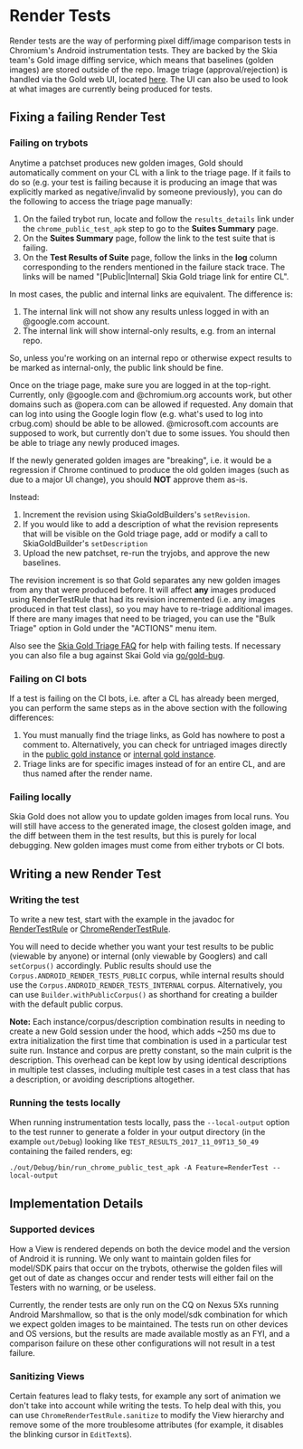 # Render Tests

Render tests are the way of performing pixel diff/image comparison tests in
Chromium's Android instrumentation tests. They are backed by the Skia team's
Gold image diffing service, which means that baselines (golden images) are
stored outside of the repo. Image triage (approval/rejection) is handled via the
Gold web UI, located [here](https://chrome-gold.skia.org/). The UI can also be
used to look at what images are currently being produced for tests.

## Fixing a failing Render Test

### Failing on trybots

Anytime a patchset produces new golden images, Gold should automatically
comment on your CL with a link to the triage page. If it fails to do so (e.g.
your test is failing because it is producing an image that was explicitly
marked as negative/invalid by someone previously), you can do the following to
access the triage page manually:

1. On the failed trybot run, locate and follow the `results_details` link under
the `chrome_public_test_apk` step to go to the **Suites Summary** page.
2. On the **Suites Summary** page, follow the link to the test suite that is
failing.
3. On the **Test Results of Suite** page, follow the links in the **log** column
corresponding to the renders mentioned in the failure stack trace. The links
will be named "[Public|Internal] Skia Gold triage link for entire CL".

In most cases, the public and internal links are equivalent. The difference is:
1. The internal link will not show any results unless logged in with an
@google.com account.
2. The internal link will show internal-only results, e.g. from an internal
repo.

So, unless you're working on an internal repo or otherwise expect results to
be marked as internal-only, the public link should be fine.

Once on the triage page, make sure you are logged in at the top-right.
Currently, only @google.com and @chromium.org accounts work, but other domains
such as @opera.com can be allowed if requested. Any domain that can log into
using the Google login flow (e.g. what's used to log into crbug.com) should be
able to be allowed. @microsoft.com accounts are supposed to work, but currently
don't due to some issues. You should then be able to triage any newly produced
images.

If the newly generated golden images are "breaking", i.e. it would be a
regression if Chrome continued to produce the old golden images (such as due
to a major UI change), you should **NOT** approve them as-is.

Instead:
1. Increment the revision using SkiaGoldBuilders's `setRevision`.
1. If you would like to add a description of what the revision represents that
will be visible on the Gold triage page, add or modify a call to
SkiaGoldBuilder's `setDescription`
1. Upload the new patchset, re-run the tryjobs, and approve the new baselines.

The revision increment is so that Gold separates any new golden images from any
that were produced before. It will affect **any** images produced using
RenderTestRule that had its revision incremented (i.e. any images produced in
that test class), so you may have to re-triage additional images. If there
are many images that need to be triaged, you can use the "Bulk Triage" option
in Gold under the "ACTIONS" menu item.

Also see the [Skia Gold Triage FAQ](https://docs.google.com/document/d/1BnwcxzhT8FFvY3YF-6BT4Mqgrb9U40t0HMfEVSSEpNs/edit#heading=h.7up1pxqhb2se)
for help with failing tests. If necessary you can also file a bug against Skai
Gold via [go/gold-bug](go/gold-bug).

### Failing on CI bots

If a test is failing on the CI bots, i.e. after a CL has already been merged,
you can perform the same steps as in the above section with the following
differences:

1. You must manually find the triage links, as Gold has nowhere to post a
comment to. Alternatively, you can check for untriaged images directly in the
[public gold instance](https://chrome-public-gold.skia.org) or
[internal gold instance](https://chrome-gold.skia.org).
2. Triage links are for specific images instead of for an entire CL, and are
thus named after the render name.

### Failing locally

Skia Gold does not allow you to update golden images from local runs. You will
still have access to the generated image, the closest golden image, and the diff
between them in the test results, but this is purely for local debugging. New
golden images must come from either trybots or CI bots.

## Writing a new Render Test

### Writing the test

To write a new test, start with the example in the javadoc for
[RenderTestRule](https://cs.chromium.org/chromium/src/ui/android/javatests/src/org/chromium/ui/test/util/RenderTestRule.java)
or [ChromeRenderTestRule](https://cs.chromium.org/chromium/src/chrome/test/android/javatests/src/org/chromium/chrome/test/util/ChromeRenderTestRule.java).

You will need to decide whether you want your test results to be public
(viewable by anyone) or internal (only viewable by Googlers) and call
`setCorpus()` accordingly. Public results should use the
`Corpus.ANDROID_RENDER_TESTS_PUBLIC` corpus, while internal results should use
the `Corpus.ANDROID_RENDER_TESTS_INTERNAL` corpus. Alternatively, you can use
`Builder.withPublicCorpus()` as shorthand for creating a builder with the
default public corpus.

**Note:** Each instance/corpus/description combination results in needing to
create a new Gold session under the hood, which adds ~250 ms due to extra
initialization the first time that combination is used in a particular test
suite run. Instance and corpus are pretty constant, so the main culprit is the
description. This overhead can be kept low by using identical descriptions in
multiple test classes, including multiple test cases in a test class that has a
description, or avoiding descriptions altogether.

### Running the tests locally

When running instrumentation tests locally, pass the `--local-output` option to
the test runner to generate a folder in your output directory (in the example
`out/Debug`) looking like `TEST_RESULTS_2017_11_09T13_50_49` containing the
failed renders, eg:

```
./out/Debug/bin/run_chrome_public_test_apk -A Feature=RenderTest --local-output
```

## Implementation Details

### Supported devices

How a View is rendered depends on both the device model and the version of
Android it is running. We only want to maintain golden files for model/SDK pairs
that occur on the trybots, otherwise the golden files will get out of date as
changes occur and render tests will either fail on the Testers with no warning,
or be useless.

Currently, the render tests are only run on the CQ on Nexus 5Xs running
Android Marshmallow, so that is the only model/sdk combination for which we
expect golden images to be maintained. The tests run on other devices and OS
versions, but the results are made available mostly as an FYI, and a comparison
failure on these other configurations will not result in a test failure.

### Sanitizing Views

Certain features lead to flaky tests, for example any sort of animation we don't
take into account while writing the tests. To help deal with this, you can use
`ChromeRenderTestRule.sanitize` to modify the View hierarchy and remove some of the
more troublesome attributes (for example, it disables the blinking cursor in
`EditText`s).
